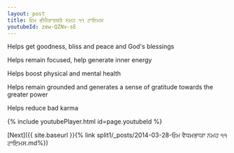 ```yaml
---
layout: post
title: ਓਮ ਭੀਜੈਕਾਰਥਰੇ ਨਮਹ ੧੧ ਟਾਇਮਸ
youtubeId: zew-QZNv-sE
---
```

 
 
Helps get goodness, bliss and peace and God's blessings
 
Helps remain focused, help generate inner energy 
 
Helps boost physical and mental health 
 
Helps remain grounded and generates a sense of gratitude towards the greater power 
 
Helps reduce bad karma
 
 
 
 


{% include youtubePlayer.html id=page.youtubeId %}
 
[Next]({{ site.baseurl }}{% link  split1/_posts/2014-03-28-ਓਮ ਵੈਧਮਭਾਯਾ ਨਮਹ ੧੧ ਟਾਇਮਸ.md%})
 
